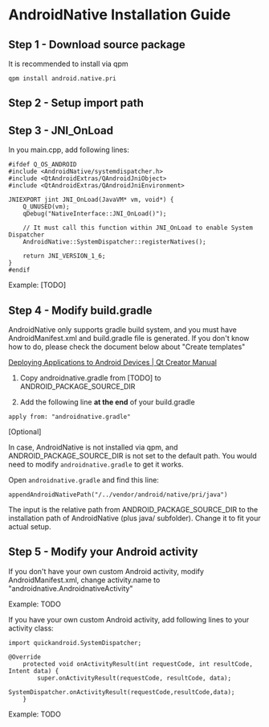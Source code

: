 AndroidNative Installation Guide
================================

Step 1 - Download source package
-----------------------------

It is recommended to install via qpm

    qpm install android.native.pri

Step 2 - Setup import path
---------------------------

Step 3 - JNI_OnLoad
-------------------

In you main.cpp, add following lines:

```
#ifdef Q_OS_ANDROID
#include <AndroidNative/systemdispatcher.h>
#include <QtAndroidExtras/QAndroidJniObject>
#include <QtAndroidExtras/QAndroidJniEnvironment>

JNIEXPORT jint JNI_OnLoad(JavaVM* vm, void*) {
    Q_UNUSED(vm);
    qDebug("NativeInterface::JNI_OnLoad()");

    // It must call this function within JNI_OnLoad to enable System Dispatcher
    AndroidNative::SystemDispatcher::registerNatives();

    return JNI_VERSION_1_6;
}
#endif
```



Example: [TODO]

Step 4 - Modify build.gradle
----------------------------

AndroidNative only supports gradle build system, and you must have AndroidManifest.xml and build.gradle file is generated. If you don't know how to do, please check the document below about "Create templates"

[Deploying Applications to Android Devices | Qt Creator Manual](http://doc.qt.io/qtcreator/creator-deploying-android.html)


1) Copy androidnative.gradle from [TODO] to ANDROID_PACKAGE_SOURCE_DIR

2) Add the following line **at the end** of your build.gradle

```
apply from: "androidnative.gradle"
```

[Optional]

In case, AndroidNative is not installed via qpm, and ANDROID_PACKAGE_SOURCE_DIR is not set to the default path. You would need to modify  `androidnative.gradle` to get it works.

Open `androidnative.gradle` and find this line:


    appendAndroidNativePath("/../vendor/android/native/pri/java")

The input is the relative path from ANDROID_PACKAGE_SOURCE_DIR to the installation path of AndroidNative (plus java/ subfolder). Change it to fit your actual setup.

Step 5 - Modify your Android activity
-------------------------------------

If you don't have your own custom Android activity, modify AndroidManifest.xml, change activity.name to "androidnative.AndroidnativeActivity"

Example: TODO

If you have your own custom Android activity, add following lines to your activity class:

```
import quickandroid.SystemDispatcher;
```

```
@Override
    protected void onActivityResult(int requestCode, int resultCode, Intent data) {
        super.onActivityResult(requestCode, resultCode, data);
        SystemDispatcher.onActivityResult(requestCode,resultCode,data);
    }
```

Example: TODO


